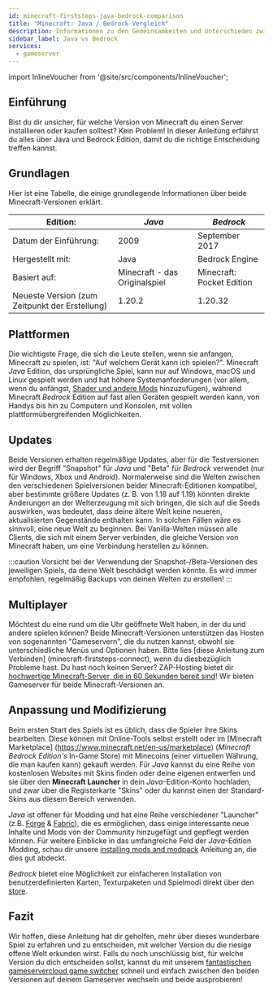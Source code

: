 ```yaml
---
id: minecraft-firststeps-java-bedrock-comparison
title: "Minecraft: Java / Bedrock-Vergleich"
description: Informationen zu den Gemeinsamkeiten und Unterschieden zwischen Minecraft Java und Bedrock Editionen - ZAP-Hosting.com Dokumentation
sidebar_label: Java vs Bedrock
services:
  - gameserver
---
```


import InlineVoucher from '@site/src/components/InlineVoucher';

## Einführung

Bist du dir unsicher, für welche Version von Minecraft du einen Server installieren oder kaufen solltest? Kein Problem! In dieser Anleitung erfährst du alles über Java und Bedrock Edition, damit du die richtige Entscheidung treffen kannst.

<InlineVoucher />

## Grundlagen

Hier ist eine Tabelle, die einige grundlegende Informationen über beide Minecraft-Versionen erklärt.

| Edition:                                       | *Java*                        | *Bedrock*                 |
| ---------------------------------------------- | ----------------------------- | ------------------------- |
| Datum der Einführung:                          | 2009                          | September 2017            |
| Hergestellt mit:                               | Java                          | Bedrock Engine            |
| Basiert auf:                                   | Minecraft - das Originalspiel | Minecraft: Pocket Edition |
| Neueste Version (zum Zeitpunkt der Erstellung) | 1.20.2                        | 1.20.32                   |



## Plattformen

Die wichtigste Frage, die sich die Leute stellen, wenn sie anfangen, Minecraft zu spielen, ist: "Auf welchem Gerät kann ich spielen?". Minecraft *Java* Edition, das ursprüngliche Spiel, kann nur auf Windows, macOS und Linux gespielt werden und hat höhere Systemanforderungen (vor allem, wenn du anfängst, [Shader und andere Mods](#anpassung-und-modifizierung) hinzuzufügen), während Minecraft *Bedrock* Edition auf fast allen Geräten gespielt werden kann, von Handys bis hin zu Computern und Konsolen, mit vollen plattformübergreifenden Möglichkeiten.



## Updates

Beide Versionen erhalten regelmäßige Updates, aber für die Testversionen wird der Begriff "Snapshot" für *Java* und "Beta" für *Bedrock* verwendet (nur für Windows, Xbox und Android). Normalerweise sind die Welten zwischen den verschiedenen Spielversionen beider Minecraft-Editionen kompatibel, aber bestimmte größere Updates (z. B. von 1.18 auf 1.19) könnten direkte Änderungen an der Welterzeugung mit sich bringen, die sich auf die Seeds auswirken, was bedeutet, dass deine ältere Welt keine neueren, aktualisierten Gegenstände enthalten kann. In solchen Fällen wäre es sinnvoll, eine neue Welt zu beginnen. Bei Vanilla-Welten müssen alle Clients, die sich mit einem Server verbinden, die gleiche Version von Minecraft haben, um eine Verbindung herstellen zu können.

:::caution 
Vorsicht bei der Verwendung der Snapshot-/Beta-Versionen des jeweiligen Spiels, da deine Welt beschädigt werden könnte. Es wird immer empfohlen, regelmäßig Backups von deinen Welten zu erstellen!
:::



## Multiplayer

Möchtest du eine rund um die Uhr geöffnete Welt haben, in der du und andere spielen können? Beide Minecraft-Versionen unterstützen das Hosten von sogenannten "Gameservern", die du nutzen kannst, obwohl sie unterschiedliche Menüs und Optionen haben. Bitte lies [diese Anleitung zum Verbinden] (minecraft-firststeps-connect), wenn du diesbezüglich Probleme hast. Du hast noch keinen Server? ZAP-Hosting bietet dir [hochwertige Minecraft-Server, die in 60 Sekunden bereit sind](https://zap-hosting.com/en/shop/product/cloud-gameserver/minecraft)! Wir bieten Gameserver für beide Minecraft-Versionen an.



## Anpassung und Modifizierung

Beim ersten Start des Spiels ist es üblich, dass die Spieler ihre Skins bearbeiten. Diese können mit Online-Tools selbst erstellt oder im [Minecraft Marketplace] (https://www.minecraft.net/en-us/marketplace) (*Minecraft Bedrock Edition's* In-Game Store) mit Minecoins (einer virtuellen Währung, die man kaufen kann) gekauft werden. Für *Java* kannst du eine Reihe von kostenlosen Websites mit Skins finden oder deine eigenen entwerfen und sie über den **Minecraft Launcher** in dein *Java*-Edition-Konto hochladen, und zwar über die Registerkarte "Skins" oder du kannst einen der Standard-Skins aus diesem Bereich verwenden.

*Java* ist offener für Modding und hat eine Reihe verschiedener "Launcher" (z.B. [Forge](https://files.minecraftforge.net/net/minecraftforge/forge/) & [Fabric](https://fabricmc.net/use/installer/)), die es ermöglichen, dass einige interessante neue Inhalte und Mods von der Community hinzugefügt und gepflegt werden können. Für weitere Einblicke in das umfangreiche Feld der *Java*-Edition Modding, schau dir unsere [installing mods and modpack](minecraft-forge-fabric-add-mods-modpacks.md) Anleitung an, die dies gut abdeckt.

*Bedrock* bietet eine Möglichkeit zur einfacheren Installation von benutzerdefinierten Karten, Texturpaketen und Spielmodi direkt über den [store](https://www.minecraft.net/en-us/catalog).



## Fazit

Wir hoffen, diese Anleitung hat dir geholfen, mehr über dieses wunderbare Spiel zu erfahren und zu entscheiden, mit welcher Version du die riesige offene Welt erkunden wirst. Falls du noch unschlüssig bist, für welche Version du dich entscheiden sollst, kannst du mit unserem [fantastischen gameservercloud game switcher](gameserver-gameswitch.md) schnell und einfach zwischen den beiden Versionen auf deinem Gameserver wechseln und beide ausprobieren!